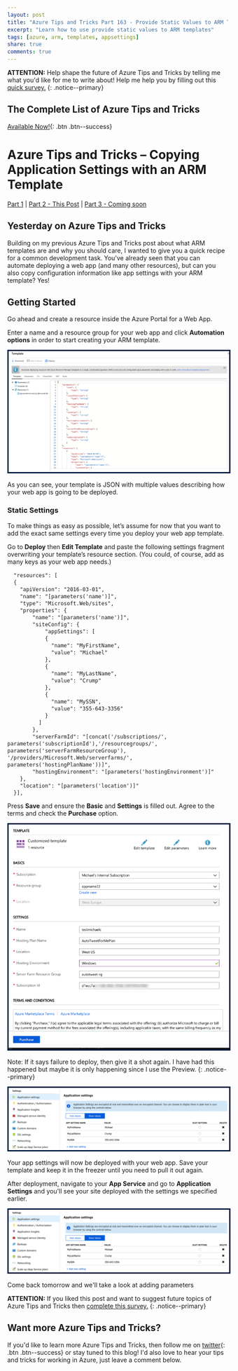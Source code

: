 ```yaml
---
layout: post
title: "Azure Tips and Tricks Part 163 - Provide Static Values to ARM Template"
excerpt: "Learn how to use provide static values to ARM templates"
tags: [azure, arm, templates, appsettings]
share: true
comments: true
---
```


**ATTENTION:** Help shape the future of Azure Tips and Tricks by telling me what you'd like for me to write about! Help me help you by filling out this [quick survey.](http://survey.azuredev.tips)
{: .notice--primary}

## The Complete List of Azure Tips and Tricks

[Available Now!](https://michaelcrump.net/azure-tips-and-tricks-complete-list/){: .btn .btn--success}

# Azure Tips and Tricks – Copying Application Settings with an ARM Template

[Part 1](https://www.michaelcrump.net/azure-tips-and-tricks162/) | [Part 2 - This Post](https://www.michaelcrump.net/azure-tips-and-tricks163/)  | [Part 3 - Coming soon]()

## Yesterday on Azure Tips and Tricks

Building on my previous Azure Tips and Tricks post about what ARM templates are and why you should care, I wanted to give you a quick recipe for a common development task. You’ve already seen that you can automate deploying a web app (and many other resources), but can you also copy configuration information like app settings with your ARM template? Yes! 


## Getting Started

Go ahead and create a resource inside the Azure Portal for a Web App.

Enter a name and a resource group for your web app and click **Automation options** in order to start creating your ARM template.

<img style="border:3px solid #021a40" src="/files/arm_template.png">

As you can see, your template is JSON with multiple values describing how your web app is going to be deployed.

### Static Settings

To make things as easy as possible, let’s assume for now that you want to add the exact same settings every time you deploy your web app template. 

Go to **Deploy** then **Edit Template** and paste the following settings fragment overwriting your template’s resource section. (You could, of course, add as many keys as your web app needs.)

```
  "resources": [
  {
    "apiVersion": "2016-03-01",
    "name": "[parameters('name')]",
    "type": "Microsoft.Web/sites",
    "properties": {
        "name": "[parameters('name')]",
        "siteConfig": {
            "appSettings": [
            {
              "name": "MyFirstName",
              "value": "Michael"
            },
            {
              "name": "MyLastName",
              "value": "Crump"
            },
            {
              "name": "MySSN",
              "value": "355-643-3356"
            }
          ]
        },
        "serverFarmId": "[concat('/subscriptions/', parameters('subscriptionId'),'/resourcegroups/', parameters('serverFarmResourceGroup'), '/providers/Microsoft.Web/serverfarms/', parameters('hostingPlanName'))]",
        "hostingEnvironment": "[parameters('hostingEnvironment')]"
    },
    "location": "[parameters('location')]"
  }],
```

Press **Save** and ensure the **Basic** and **Settings** is filled out. Agree to the terms and check the **Purchase** option. 

<img style="border:3px solid #021a40" src="/files/customdeployment.png">

Note: If it says failure to deploy, then give it a shot again. I have had this happened but maybe it is only happening since I use the Preview. 
{: .notice--primary}

<img style="border:3px solid #021a40" src="/files/create_resource1.png">

 Your app settings will now be deployed with your web app. Save your template and keep it in the freezer until you need to pull it out again.

After deployment, navigate to your **App Service** and go to **Application Settings** and you'll see your site deployed  with the settings we specified earlier. 

<img style="border:3px solid #021a40" src="/files/create_resource1.png">

Come back tomorrow and we'll take a look at adding parameters

**ATTENTION:** If you liked this post and want to suggest future topics of Azure Tips and Tricks then [complete this survey.](http://survey.azuredev.tips)
{: .notice--primary}

## Want more Azure Tips and Tricks?

If you'd like to learn more Azure Tips and Tricks, then follow me on [twitter](http://twitter.com/mbcrump){: .btn .btn--success} or stay tuned to this blog! I'd also love to hear your tips and tricks for working in Azure, just leave a comment below.
